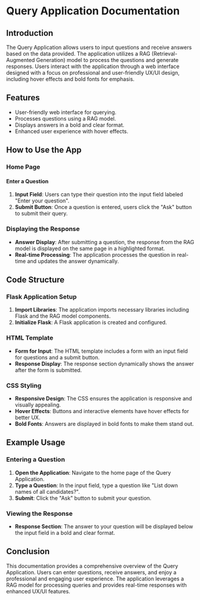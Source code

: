 # **Query Application Documentation**

## **Introduction**
The Query Application allows users to input questions and receive answers based on the data provided. The application utilizes a RAG (Retrieval-Augmented Generation) model to process the questions and generate responses. Users interact with the application through a web interface designed with a focus on professional and user-friendly UX/UI design, including hover effects and bold fonts for emphasis.

## **Features**
- User-friendly web interface for querying.
- Processes questions using a RAG model.
- Displays answers in a bold and clear format.
- Enhanced user experience with hover effects.

## **How to Use the App**

### **Home Page**
#### **Enter a Question**
1. **Input Field**: Users can type their question into the input field labeled "Enter your question".
2. **Submit Button**: Once a question is entered, users click the "Ask" button to submit their query.

### **Displaying the Response**
- **Answer Display**: After submitting a question, the response from the RAG model is displayed on the same page in a highlighted format.
- **Real-time Processing**: The application processes the question in real-time and updates the answer dynamically.

## **Code Structure**
### **Flask Application Setup**
1. **Import Libraries**: The application imports necessary libraries including Flask and the RAG model components.
2. **Initialize Flask**: A Flask application is created and configured.

### **HTML Template**
- **Form for Input**: The HTML template includes a form with an input field for questions and a submit button.
- **Response Display**: The response section dynamically shows the answer after the form is submitted.

### **CSS Styling**
- **Responsive Design**: The CSS ensures the application is responsive and visually appealing.
- **Hover Effects**: Buttons and interactive elements have hover effects for better UX.
- **Bold Fonts**: Answers are displayed in bold fonts to make them stand out.

## **Example Usage**

### **Entering a Question**
1. **Open the Application**: Navigate to the home page of the Query Application.
2. **Type a Question**: In the input field, type a question like "List down names of all candidates?".
3. **Submit**: Click the "Ask" button to submit your question.

### **Viewing the Response**
- **Response Section**: The answer to your question will be displayed below the input field in a bold and clear format.

## **Conclusion**
This documentation provides a comprehensive overview of the Query Application. Users can enter questions, receive answers, and enjoy a professional and engaging user experience. The application leverages a RAG model for processing queries and provides real-time responses with enhanced UX/UI features.
